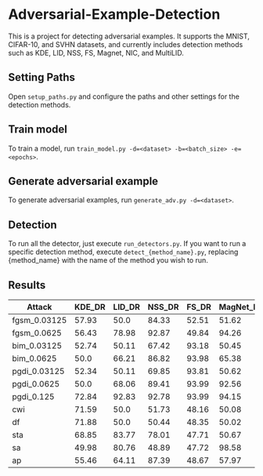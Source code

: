 # Adversarial-Example-Detection
This is a project for detecting adversarial examples. It supports the MNIST, CIFAR-10, and SVHN datasets, and currently includes detection methods such as KDE, LID, NSS, FS, Magnet, NIC, and MultiLID.

## Setting Paths
Open `setup_paths.py` and configure the paths and other settings for the detection methods.

## Train model
To train a model, run `train_model.py -d=<dataset> -b=<batch_size> -e=<epochs>`.

## Generate adversarial example
To generate adversarial examples, run `generate_adv.py -d=<dataset>`.

## Detection
To run all the detector, just execute `run_detectors.py`. If you want to run a specific detection method, execute `detect_{method_name}.py`, replacing {method_name} with the name of the method you wish to run.

## Results

|   Attack        |   KDE_DR  |   LID_DR  |   NSS_DR  |   FS_DR  |   MagNet_DR  |   NIC_DR  |   MultiLID_DR  |
|-----------------|-----------|-----------|-----------|----------|--------------|-----------|----------------|
|   fgsm_0.03125  |   57.93   |   50.0    |   84.33   |   52.51  |   51.62      |   94.32   |   92.81        |
|   fgsm_0.0625   |   56.43   |   78.98   |   92.87   |   49.84  |   94.26      |   94.79   |   93.46        |
|   bim_0.03125   |   52.74   |   50.11   |   67.42   |   93.18  |   50.45      |   94.71   |   92.9         |
|   bim_0.0625    |   50.0    |   66.21   |   86.82   |   93.98  |   65.38      |   91.71   |   93.54        |
|   pgdi_0.03125  |   52.34   |   50.11   |   69.85   |   93.81  |   50.62      |   90.98   |   92.86        |
|   pgdi_0.0625   |   50.0    |   68.06   |   89.41   |   93.99  |   92.56      |   93.39   |   93.59        |
|   pgdi_0.125    |   72.84   |   92.83   |   92.78   |   93.99  |   94.15      |   94.29   |   94.46        |
|   cwi           |   71.59   |   50.0    |   51.73   |   48.16  |   50.08      |   93.47   |   98.02        |
|   df            |   71.88   |   50.0    |   50.44   |   48.35  |   50.02      |   93.7    |   98.06        |
|   sta           |   68.85   |   83.77   |   78.01   |   47.71  |   50.67      |   91.58   |   99.67        |
|   sa            |   49.98   |   80.76   |   48.89   |   47.72  |   98.58      |   94.72   |   99.22        |
|   ap            |   55.46   |   64.11   |   87.39   |   48.67  |   57.97      |   90.53   |   99.76        |
